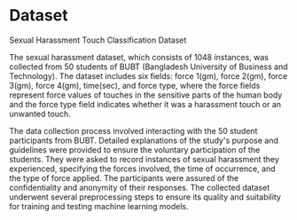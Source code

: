 # Dataset
Sexual Harassment Touch Classification Dataset

The sexual harassment dataset, which consists of 1048 instances, was collected from 50 students of BUBT (Bangladesh University of Business and Technology). The dataset includes six fields: force 1(gm), force 2(gm), force 3(gm), force 4(gm), time(sec), and force type, where the force fields represent force values of touches in the sensitive parts of the human body and the force type field indicates whether it was a harassment touch or an unwanted touch.

The data collection process involved interacting with the 50 student participants from BUBT. Detailed explanations of the study's purpose and guidelines were provided to ensure the voluntary participation of the students. They were asked to record instances of sexual harassment they experienced, specifying the forces involved, the time of occurrence, and the type of force applied. The participants were assured of the confidentiality and anonymity of their responses. The collected dataset underwent several preprocessing steps to ensure its quality and suitability for training and testing machine learning models.

